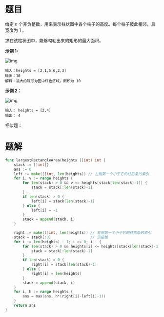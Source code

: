 # 题目

给定 *n* 个非负整数，用来表示柱状图中各个柱子的高度。每个柱子彼此相邻，且宽度为 1 。

求在该柱状图中，能够勾勒出来的矩形的最大面积。

 

**示例 1:**

![img](https://assets.leetcode.com/uploads/2021/01/04/histogram.jpg)
```
输入：heights = [2,1,5,6,2,3]
输出：10
解释：最大的矩形为图中红色区域，面积为 10
```

**示例 2：**

![img](https://assets.leetcode.com/uploads/2021/01/04/histogram-1.jpg)
```
输入： heights = [2,4]
输出： 4
```


相似题：

[接雨水]: https://leetcode.cn/problems/trapping-rain-water/




# 题解

```go
func largestRectangleArea(heights []int) int {
	stack := []int{}
	ans := 0
	left := make([]int, len(heights)) // 左侧第一个小于它的柱形条的索引
	for i, v := range heights {
		for len(stack) > 0 && v <= heights[stack[len(stack)-1]] {
			stack = stack[:len(stack)-1]
		}
		if len(stack) > 0 {
			left[i] = stack[len(stack)-1]
		} else {
			left[i] = -1
		}
		stack = append(stack, i)
	}

	right := make([]int, len(heights)) // 右侧第一个小于它的柱形条的索引
	stack = stack[:0]                  // 清空栈
	for i := len(heights) - 1; i >= 0; i-- {
		for len(stack) > 0 && heights[i] <= heights[stack[len(stack)-1]] {
			stack = stack[:len(stack)-1]
		}
		if len(stack) > 0 {
			right[i] = stack[len(stack)-1]
		} else {
			right[i] = len(heights)
		}
		stack = append(stack, i)
	}
	for i, h := range heights {
		ans = max(ans, h*(right[i]-left[i]-1))
	}
	return ans
}
```


